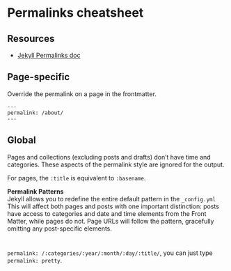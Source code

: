 # Permalinks cheatsheet

## Resources

- [Jekyll Permalinks doc](https://jekyllrb.com/docs/permalinks/)


## Page-specific

Override the permalink on a page in the frontmatter.

```
---
permalink: /about/
---

```

## Global


Pages and collections (excluding posts and drafts) don’t have time and categories. These aspects of the permalink style are ignored for the output.

For pages, the `:title` is equivalent to `:basename`.

**Permalink Patterns**  
Jekyll allows you to redefine the entire default pattern in the `_config.yml` This will affect both pages and posts with one important distinction: posts have access to categories and date and time elements from the Front Matter, while pages do not. Page URLs will follow the pattern, gracefully omitting any post-specific elements.


#
`permalink: /:categories/:year/:month/:day/:title/`, you can just type `permalink: pretty`.
<!--stackedit_data:
eyJoaXN0b3J5IjpbLTEwMTA0NzQyNjhdfQ==
-->